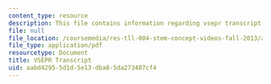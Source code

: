 ```yaml
---
content_type: resource
description: This file contains information regarding vsepr transcript.
file: null
file_location: /coursemedia/res-tll-004-stem-concept-videos-fall-2013/aabd42955d1d5e13dba85da273407cf4_MITRES_TLL-004F13_VSEPR.pdf
file_type: application/pdf
resourcetype: Document
title: VSEPR Transcript
uid: aabd4295-5d1d-5e13-dba8-5da273407cf4
---
```

